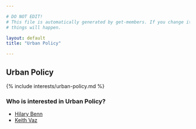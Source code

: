 ```yaml
---

# DO NOT EDIT!
# This file is automatically generated by get-members. If you change it, bad
# things will happen.

layout: default
title: "Urban Policy"

---
```


## Urban Policy

{% include interests/urban-policy.md %}

### Who is interested in Urban Policy?


* [Hilary Benn](/members/hilary-benn.html)
* [Keith Vaz](/members/keith-vaz.html)
